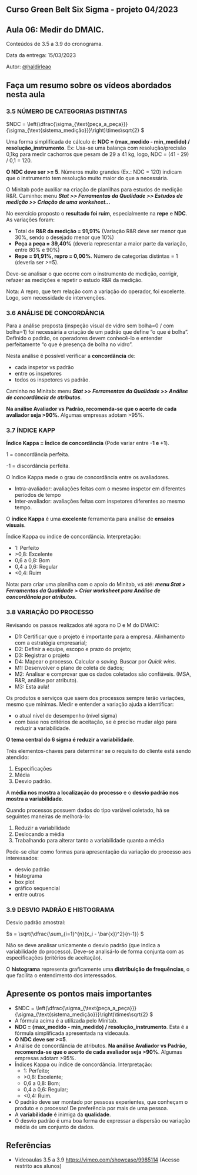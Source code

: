 ## Curso Green Belt Six Sigma - projeto 04/2023
## Aula 06: Medir do DMAIC.

Conteúdos de 3.5 a 3.9 do cronograma.

Data da entrega: 15/03/2023

Autor: [@haldirleao](https://github.com/haldirleao)

## Faça um resumo sobre os vídeos abordados nesta aula

### 3.5 NÚMERO DE CATEGORIAS DISTINTAS

$NDC = \left(\dfrac{\sigma_{\text{peça\_a\_peça}}}{\sigma_{\text{sistema\_medição}}}\right)\times\sqrt{2}
$

Uma forma simplificada de cálculo é: **NDC = (max_medido - min_medido) / resolução_instrumento**. Ex: Usa-se uma balança com resolução/precisão 0,1kg para medir cachorros que pesam de 29 a 41 kg, logo, NDC = (41 - 29) / 0,1 =  120.

**O NDC deve ser >= 5**. Números muito grandes (Ex.: NDC = 120) indicam que o instrumento tem resolução muito maior do que a necessária. 

O Minitab pode auxiliar na criação de planilhas para estudos de medição R&R. Caminho: menu **_Stat >> Ferramentas da Qualidade >> Estudos de medição >> Criação de uma worksheet…_**

No exercício proposto o **resultado foi ruim**, especialmente na **repe** e **NDC**. As variações foram:
- Total de **R&R da medição = 91,91%** (Variação R&R deve ser menor que 30%, sendo o desejado menor que 10%)
- **Peça a peça = 39,40%** (deveria representar a maior parte da variação, entre 80% e 90%)
- **Repe = 91,91%, repro = 0,00%**. Número de categorias distintas = 1 (deveria ser >=5). 

Deve-se analisar o que ocorre com o instrumento de medição, corrigir, refazer as medições e repetir o estudo R&R da medição.

Nota: A repro, que tem relação com a variação do operador, foi excelente. Logo, sem necessidade de intervenções.

### 3.6 ANÁLISE DE CONCORDÂNCIA

Para a análise proposta (inspeção visual de vidro sem bolha=0 / com bolha=1) foi necessária a criação de um padrão que define “o que é bolha”. Definido o padrão, os operadores devem conhecê-lo e entender perfeitamente “o que é presença de bolha no vidro”.

Nesta análise é possível verificar a **concordância** de:
- cada inspetor vs padrão
- entre os inspetores
- todos os inspetores vs padrão.

Caminho no Minitab: menu **_Stat >> Ferramentas da Qualidade >> Análise de concordância de atributos_**.

**Na análise Avaliador vs Padrão, recomenda-se que o acerto de cada avaliador seja >90\%**. Algumas empresas adotam >95\%.

### 3.7 ÍNDICE KAPP

**Índice Kappa = Índice de concordância** (Pode variar entre **-1 e +1**).

1 = concordância perfeita.

-1 = discordância perfeita.

O índice Kappa mede o grau de concordância entre os avaliadores.
- Intra-avaliador: avaliações feitas com o mesmo inspetor em diferentes períodos de tempo
- Inter-avaliador: avaliações feitas com inspetores diferentes ao mesmo tempo.

O **índice Kappa** é uma **excelente** ferramenta para análise de **ensaios visuais**.

Índice Kappa ou índice de concordância. Interpretação:
- 1: Perfeito
- \>0,8: Excelente
- 0,6 a 0,8: Bom
- 0,4 a 0,6: Regular
- \<0,4: Ruim

Nota: para criar uma planilha com o apoio do Minitab, vá até: **_menu Stat > Ferramentas da Qualidade > Criar worksheet para Análise de concordância por atributos_**.

### 3.8 VARIAÇÃO DO PROCESSO

Revisando os passos realizados até agora no D e M do DMAIC:
- D1: Certificar que o projeto é importante para a empresa. Alinhamento com a estratégia empresarial;
- D2: Definir a equipe, escopo e prazo do projeto;
- D3: Registrar o projeto 
- D4: Mapear o processo. Calcular o _saving_. Buscar por _Quick wins_.
- M1: Desenvolver o plano de coleta de dados;
- M2: Analisar e comprovar que os dados coletados são confiáveis. (MSA, R&R, análise por atributo).
- M3: Esta aula!

Os produtos e serviços que saem dos processos sempre terão variações, mesmo que mínimas. Medir e entender a variação ajuda a identificar:
- o atual nível de desempenho (nível sigma)
- com base nos critérios de aceitação, se é preciso mudar algo para reduzir a variabilidade.

**O tema central do 6 sigma é reduzir a variabilidade**.

Três elementos-chaves para determinar se o requisito do cliente está sendo atendido: 
1. Especificações
2. Média
3. Desvio padrão.

A **média nos mostra a localização do processo** e o **desvio padrão nos mostra a variabilidade**.

Quando processos possuem dados do tipo variável coletado, há se seguintes maneiras de melhorá-lo:
1. Reduzir a variabilidade
2. Deslocando a média
3. Trabalhando para alterar tanto a variabilidade quanto a média

Pode-se citar como formas para apresentação da variação do processo aos interessados:
- desvio padrão
- histograma
- box plot
- gráfico sequencial
- entre outros

### 3.9 DESVIO PADRÃO E HISTOGRAMA

Desvio padrão amostral:

$s = \sqrt{\dfrac{\sum_{i=1}^{n}(x_i - \bar{x})^2}{n-1}}
$

Não se deve analisar unicamente o desvio padrão (que indica a variabilidade do processo). 
Deve-se analisá-lo de forma conjunta com as especificações (critérios de aceitação).

O **histograma** representa graficamente uma **distribuição de frequências**, o que facilita o entendimento dos interessados.

## Apresente os pontos mais importantes
 
- $NDC = \left(\dfrac{\sigma_{\text{peça\_a\_peça}}}{\sigma_{\text{sistema\_medição}}}\right)\times\sqrt{2}
$
- A fórmula acima é a utilizada pelo Minitab.
- **NDC = (max_medido - min_medido) / resolução_instrumento**. Esta é a fórmula simplificada apresentada na videoaula.
- **O NDC deve ser >=5**.
-  Análise de concordância de atributos. **Na análise Avaliador vs Padrão, recomenda-se que o acerto de cada avaliador seja >90\%**. Algumas empresas adotam >95\%.
- Índices Kappa ou índice de concordância. Interpretação:
  - 1: Perfeito;
  - \>0,8: Excelente;
  - 0,6 a 0,8: Bom;
  - 0,4 a 0,6: Regular;
  - \<0,4: Ruim.
- O padrão deve ser montado por pessoas experientes, que conheçam o produto e o processo! De preferência por mais de uma pessoa.
- A **variabilidade** é inimiga da **qualidade**.
- O desvio padrão é uma boa forma de expressar a dispersão ou variação média de um conjunto de dados.

## Referências
- Videoaulas 3.5 a 3.9 https://vimeo.com/showcase/9985114 (Acesso restrito aos alunos)